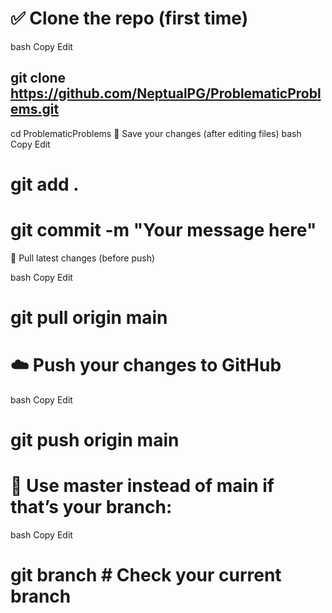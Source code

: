 # ✅ Clone the repo (first time)

bash
Copy
Edit

## git clone https://github.com/NeptualPG/ProblematicProblems.git

cd ProblematicProblems
💾 Save your changes (after editing files)
bash
Copy
Edit

# git add .
# git commit -m "Your message here"

🔄 Pull latest changes (before push)

bash
Copy
Edit

# git pull origin main

# ☁️ Push your changes to GitHub

bash
Copy
Edit

# git push origin main

# 🔁 Use master instead of main if that’s your branch:

bash
Copy
Edit

# git branch      # Check your current branch